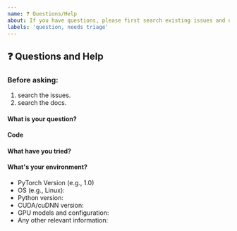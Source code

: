 ```yaml
---
name: ❓ Questions/Help
about: If you have questions, please first search existing issues and docs
labels: 'question, needs triage'
---
```


## ❓ Questions and Help

### Before asking:   
1. search the issues.   
2. search the docs.    

<!-- If you still can't find what you need: -->

#### What is your question?

#### Code

<!-- Please paste a code snippet if your question requires it! -->   

#### What have you tried?

#### What's your environment?

 - PyTorch Version (e.g., 1.0)
 - OS (e.g., Linux):
 - Python version:
 - CUDA/cuDNN version:
 - GPU models and configuration:
 - Any other relevant information:
